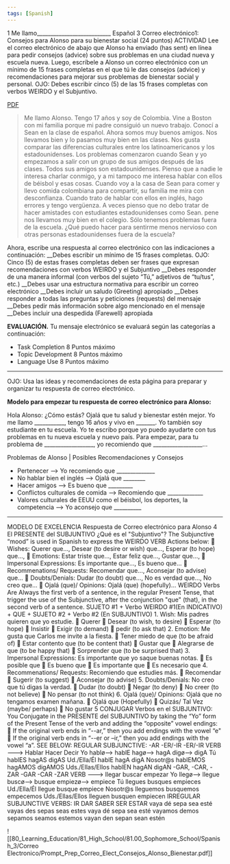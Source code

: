 ```yaml
---
tags: [Spanish]
---
```

1 Me llamo___________________________ Español 3 Correo electrónico1: Consejos para Alonso para su bienestar social (24 puntos) ACTIVIDAD Lee el correo electrónico de abajo que Alonso ha enviado (has sent) en línea para pedir consejos (advice) sobre sus problemas en una ciudad nueva y escuela nueva. Luego, escríbele a Alonso un correo electrónico con un mínimo de 15 frases completas en el que tú le das consejos (advice) y recomendaciones para mejorar sus problemas de bienestar social y personal. OJO: Debes escribir cinco (5) de las 15 frases completas con verbos WEIRDO y el Subjuntivo.


[PDF](obsidian://open?vault=School_Notes&file=80_Learning_Education%2F81_High_School%2F81.00_Sophomore_School%2FSpanish_3%2FCorreo%20Electronico%2FPrompt_Prep_Correo_Elect_Consejos_Alonso_Bienestar.pdf)


>Me llamo Alonso. Tengo 17 años y soy de Colombia. Vine a Boston con mi familia porque mi padre consiguió un nuevo trabajo. Conocí a Sean en la clase de español. Ahora somos muy buenos amigos. Nos llevamos bien y lo pasamos muy bien en las clases. Nos gusta comparar las diferencias culturales entre los latinoamericanos y los estadounidenses. Los problemas comenzaron cuando Sean y yo empezamos a salir con un grupo de sus amigos después de las clases. Todos sus amigos son estadounidenses. Pienso que a nadie le interesa charlar conmigo, y a mi tampoco me interesa hablar con ellos de béisbol y esas cosas. Cuando voy a la casa de Sean para comer y llevo comida colombiana para compartir, su familia me mira con desconfianza. Cuando trato de hablar con ellos en inglés, hago errores y tengo vergüenza. A veces pienso que no debo tratar de hacer amistades con estudiantes estadounidenses como Sean. pene nos llevamos muy bien en el colegio. Sólo tenemos problemas fuera de la escuela. ¿Qué puedo hacer para sentirme menos nervioso con otras personas estadounidenses fuera de la escuela? 

Ahora, escribe una respuesta al correo electrónico con las indicaciones a continuación: __Debes escribir un mínimo de 15 frases completas. OJO: Cinco (5) de estas frases completas deben ser frases que expresan recomendaciones con verbos WEIRDO y el Subjuntivo __Debes responder de una manera informal (con verbos del sujeto “Tú,” adjetivos de “tu/tus”, etc.)
__Debes usar una estructura normativa para escribir un correo electrónico 
__Debes incluir un saludo (Greeting) apropiado 
__Debes responder a todas las preguntas y peticiones (requests) del mensaje 
__Debes pedir más información sobre algo mencionado en el mensaje 
__Debes incluir una despedida (Farewell) apropiada 

**EVALUACIÓN.** Tu mensaje electrónico se evaluará según las categorías a continuación:
* Task Completion 8 Puntos máximo
* Topic Development 8 Puntos máximo 
* Language Use 8 Puntos máximo 

---

OJO: Usa las ideas y recomendaciones de esta página para preparar y organizar tu respuesta de correo electrónico. 

**Modelo para empezar tu respuesta de correo electrónico para Alonso:**

Hola Alonso: ¿Cómo estás? Ojalá que tu salud y bienestar estén mejor. Yo me llamo ___________, tengo 16 años y vivo en _______. Yo también soy estudiante en tu escuela. Yo te escribo porque yo puedo ayudarte con tus problemas en tu nueva escuela y nuevo país. Para empezar, para tu problema de __________________, yo recomiendo que __________________... 

Problemas de Alonso | Posibles Recomendaciones y Consejos 
* Pertenecer --> Yo recomiendo que ______________ 
* No hablar bien el inglés --> Ojalá que ________ 
* Hacer amigos --> Es bueno que _________ 
* Conflictos culturales de comida --> Recomiendo que _____________ 
* Valores culturales de EEUU como el béisbol, los deportes, la competencia --> Yo aconsejo que __________

---

MODELO DE EXCELENCIA Respuesta de Correo electrónico para Alonso 4 El PRESENTE del SUBJUNTIVO ¿Qué es el "Subjuntivo"? The Subjunctive “mood” is used in Spanish to express the WEIRDO VERB Actions below:  Wishes: Querer que..., Desear (to desire or wish) que..., Esperar (to hope) que...,  Emotions: Estar triste que..., Estar feliz que..., Gustar que...,  Impersonal Expressions: Es importante que..., Es bueno que...  Recommenations/ Requests: Recomendar que..., Aconsejar (to advise) que...  Doubts/Denials: Dudar (to doubt) que..., No es verdad que..., No creo que...  Ojalá (que)/ Opinions: Ojalá (que) (hopefully)... WEIRDO Verbs Are Always the first verb of a sentence, in the regular Present Tense, that trigger the use of the Subjunctive, after the conjunction "que" (that), in the second verb of a sentence. SUJETO #1 + Verbo WEIRDO #1(En INDICATIVO) + QUE + SUJETO #2 + Verbo #2 (En SUBJUNTIVO) 1. Wish: Mis padres quieren que yo estudie.  Querer  Desear (to wish, to desire)  Esperar (to hope)  Insistir  Exigir (to demand)  pedir (to ask that) 2. Emotion: Me gusta que Carlos me invite a la fiesta.  Tener miedo de que (to be afraid of)  Estar contento que (to be content that)  Gustar que  Alegrarse de que (to be happy that)  Sorprender que (to be surprised that) 3. Impersonal Expressions: Es importante que yo saque buenas notas.  Es posible que  Es bueno que  Es importante que  Es necesario que 4. Recommenations/ Requests: Recomiendo que estudies más.  Recomendar  Sugerir (to suggest)  Aconsejar (to advise) 5. Doubts/Denials: No creo que tú digas la verdad.  Dudar (to doubt)  Negar (to deny)  No creer (to not believe)  No pensar (to not think) 6. Ojalá (que)/ Opinions: Ojalá que no tengamos examen mañana.  Ojalá que (Hopefully)  Quizás/ Tal Vez (maybe/ perhaps)  No gustar 5 CONJUGAR Verbos en el SUBJUNTIVO: You Conjugate in the PRESENTE del SUBJUNTIVO by taking the “Yo” form of the Present Tense of the verb and adding the “opposite” vowel endings:  If the original verb ends in “--ar,” then you add endings with the vowel “e"  If the original verb ends in “--er or –ir,” then you add endings with the vowel “a”. SEE BELOW: REGULAR SUBJUNCTIVE: -AR -ER/-IR -ER/-IR VERB ---> Hablar Hacer Decir Yo hablø--> hablE hagø--> hagA digø--> digA Tú hablES hagAS digAS Ud./Ella/Él hablE hagA digA Nosotr@s hablEMOS hagAMOS digAMOS Uds./Ellas/Ellos hablEN hagAN digAN -GAR, -CAR, -ZAR -GAR -CAR -ZAR VERB ---> llegar buscar empezar Yo llegø--> llegue buscø--> busque empiezø--> empiece Tú llegues busques empieces Ud./Ella/Él llegue busque empiece Nosotr@s lleguemos busquemos empecemos Uds./Ellas/Ellos lleguen busquen empiecen IRREGULAR SUBJUNCTIVE VERBS: IR DAR SABER SER ESTAR vaya dé sepa sea esté vayas des sepas seas estes vaya dé sepa sea esté vayamos demos sepamos seamos estemos vayan den sepan sean estén

![[80_Learning_Education/81_High_School/81.00_Sophomore_School/Spanish_3/Correo Electronico/Prompt_Prep_Correo_Elect_Consejos_Alonso_Bienestar.pdf]]